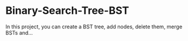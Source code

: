 # Binary-Search-Tree-BST
In this project, you can create a BST tree, add nodes, delete them, merge BSTs and...
